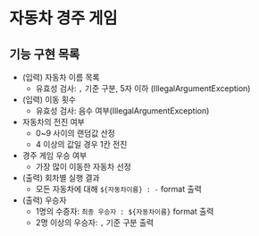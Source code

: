 # 자동차 경주 게임

## 기능 구현 목록
- (입력) 자동차 이름 목록
  - 유효성 검사: `,` 기준 구분, 5자 이하 (IllegalArgumentException)
- (입력) 이동 횟수
  - 유효성 검사: 음수 여부(IllegalArgumentException)
- 자동차의 전진 여부
  - 0~9 사이의 랜덤값 산정
  - 4 이상의 값일 경우 1칸 전진
- 경주 게임 우승 여부
  - 가장 많이 이동한 자동차 선정
- (출력) 회차별 실행 결과
  - 모든 자동차에 대해 `${자동차이름} : -` format 출력
- (출력) 우승자 
  - 1명의 수증자: `최종 우승자 : ${자동차이름}` format 출력
  - 2명 이상의 우승자: `,` 기준 구분 출력


